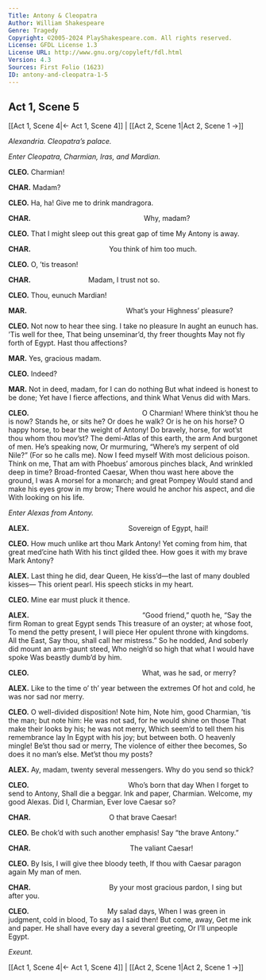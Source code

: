 ```yaml
---
Title: Antony & Cleopatra
Author: William Shakespeare
Genre: Tragedy
Copyright: ©2005-2024 PlayShakespeare.com. All rights reserved.
License: GFDL License 1.3
License URL: http://www.gnu.org/copyleft/fdl.html
Version: 4.3
Sources: First Folio (1623)
ID: antony-and-cleopatra-1-5
---
```


## Act 1, Scene 5
[[Act 1, Scene 4|← Act 1, Scene 4]] | [[Act 2, Scene 1|Act 2, Scene 1 →]]

*Alexandria. Cleopatra’s palace.*

*Enter Cleopatra, Charmian, Iras, and Mardian.*

**CLEO.**
Charmian!

**CHAR.**
Madam?

**CLEO.**
Ha, ha!
Give me to drink mandragora.

**CHAR.**
                Why, madam?

**CLEO.**
That I might sleep out this great gap of time
My Antony is away.

**CHAR.**
           You think of him too much.

**CLEO.**
O, ’tis treason!

**CHAR.**
        Madam, I trust not so.

**CLEO.**
Thou, eunuch Mardian!

**MAR.**
              What’s your Highness’ pleasure?

**CLEO.**
Not now to hear thee sing. I take no pleasure
In aught an eunuch has. ’Tis well for thee,
That being unseminar’d, thy freer thoughts
May not fly forth of Egypt. Hast thou affections?

**MAR.**
Yes, gracious madam.

**CLEO.**
Indeed?

**MAR.**
Not in deed, madam, for I can do nothing
But what indeed is honest to be done;
Yet have I fierce affections, and think
What Venus did with Mars.

**CLEO.**
                O Charmian!
Where think’st thou he is now? Stands he, or sits he?
Or does he walk? Or is he on his horse?
O happy horse, to bear the weight of Antony!
Do bravely, horse, for wot’st thou whom thou mov’st?
The demi-Atlas of this earth, the arm
And burgonet of men. He’s speaking now,
Or murmuring, “Where’s my serpent of old Nile?”
(For so he calls me). Now I feed myself
With most delicious poison. Think on me,
That am with Phoebus’ amorous pinches black,
And wrinkled deep in time? Broad-fronted Caesar,
When thou wast here above the ground, I was
A morsel for a monarch; and great Pompey
Would stand and make his eyes grow in my brow;
There would he anchor his aspect, and die
With looking on his life.

*Enter Alexas from Antony.*

**ALEX.**
              Sovereign of Egypt, hail!

**CLEO.**
How much unlike art thou Mark Antony!
Yet coming from him, that great med’cine hath
With his tinct gilded thee.
How goes it with my brave Mark Antony?

**ALEX.**
Last thing he did, dear Queen,
He kiss’d—the last of many doubled kisses⁠—
This orient pearl. His speech sticks in my heart.

**CLEO.**
Mine ear must pluck it thence.

**ALEX.**
                “Good friend,” quoth he,
“Say the firm Roman to great Egypt sends
This treasure of an oyster; at whose foot,
To mend the petty present, I will piece
Her opulent throne with kingdoms. All the East,
Say thou, shall call her mistress.” So he nodded,
And soberly did mount an arm-gaunt steed,
Who neigh’d so high that what I would have spoke
Was beastly dumb’d by him.

**CLEO.**
                What, was he sad, or merry?

**ALEX.**
Like to the time o’ th’ year between the extremes
Of hot and cold, he was nor sad nor merry.

**CLEO.**
O well-divided disposition! Note him,
Note him, good Charmian, ’tis the man; but note him:
He was not sad, for he would shine on those
That make their looks by his; he was not merry,
Which seem’d to tell them his remembrance lay
In Egypt with his joy; but between both.
O heavenly mingle! Be’st thou sad or merry,
The violence of either thee becomes,
So does it no man’s else. Met’st thou my posts?

**ALEX.**
Ay, madam, twenty several messengers.
Why do you send so thick?

**CLEO.**
              Who’s born that day
When I forget to send to Antony,
Shall die a beggar. Ink and paper, Charmian.
Welcome, my good Alexas. Did I, Charmian,
Ever love Caesar so?

**CHAR.**
           O that brave Caesar!

**CLEO.**
Be chok’d with such another emphasis!
Say “the brave Antony.”

**CHAR.**
              The valiant Caesar!

**CLEO.**
By Isis, I will give thee bloody teeth,
If thou with Caesar paragon again
My man of men.

**CHAR.**
           By your most gracious pardon,
I sing but after you.

**CLEO.**
           My salad days,
When I was green in judgment, cold in blood,
To say as I said then! But come, away,
Get me ink and paper.
He shall have every day a several greeting,
Or I’ll unpeople Egypt.

*Exeunt.*

[[Act 1, Scene 4|← Act 1, Scene 4]] | [[Act 2, Scene 1|Act 2, Scene 1 →]]